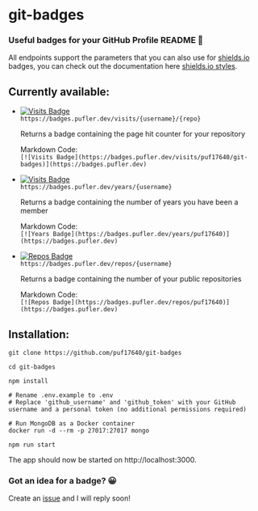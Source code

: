 # git-badges

### Useful badges for your GitHub Profile README 🎉

All endpoints support the parameters that you can also use for [shields.io](https://shields.io) badges, you can check out the documentation here [shields.io styles](https://shields.io/#styles).

## Currently available:

- [![Visits Badge](https://badges.pufler.dev/visits/puf17640/git-badges)](https://badges.pufler.dev/visits/puf17640/git-badges) <br>
  `https://badges.pufler.dev/visits/{username}/{repo}`
  
  Returns a badge containing the page hit counter for your repository
  
  Markdown Code: <br>`[![Visits Badge](https://badges.pufler.dev/visits/puf17640/git-badges)](https://badges.pufler.dev)`

- [![Visits Badge](https://badges.pufler.dev/years/puf17640)](https://badges.pufler.dev/years/puf17640) <br>
  `https://badges.pufler.dev/years/{username}`
  
  Returns a badge containing the number of years you have been a member
  
  Markdown Code: <br>`[![Years Badge](https://badges.pufler.dev/years/puf17640)](https://badges.pufler.dev)`

- [![Repos Badge](https://badges.pufler.dev/repos/puf17640)](https://badges.pufler.dev/repos/puf17640) <br>
  `https://badges.pufler.dev/repos/{username}`
  
  Returns a badge containing the number of your public repositories
  
  Markdown Code: <br>`[![Repos Badge](https://badges.pufler.dev/repos/puf17640)](https://badges.pufler.dev)`

## Installation:
```
git clone https://github.com/puf17640/git-badges

cd git-badges

npm install

# Rename .env.example to .env
# Replace 'github_username' and 'github_token' with your GitHub username and a personal token (no additional permissions required)

# Run MongoDB as a Docker container 
docker run -d --rm -p 27017:27017 mongo

npm run start
```

The app should now be started on http://localhost:3000.

### Got an idea for a badge? 😀

Create an [issue](https://github.com/puf17640/git-badges/issues/new) and I will reply soon!